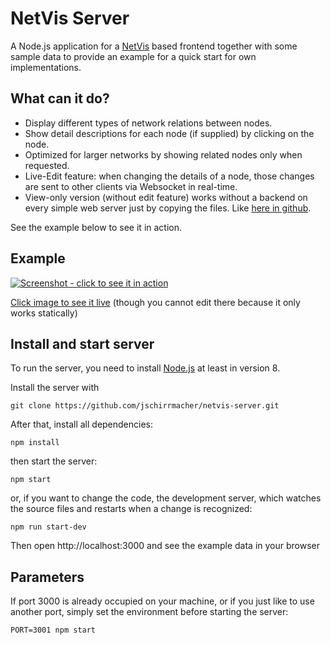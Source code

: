 # NetVis Server

A Node.js application for a
[NetVis](https://github.com/jschirrmacher/netvis.git) based frontend
together with some sample data to provide an example for a quick start
for own implementations.

## What can it do?

- Display different types of network relations between nodes.
- Show detail descriptions for each node (if supplied) by clicking on the node.
- Optimized for larger networks by showing related nodes only when requested.
- Live-Edit feature: when changing the details of a node, those changes are sent to other clients via Websocket in real-time.
- View-only version (without edit feature) works without a backend on every simple web server just by copying the files.
  Like [here in github](https://jschirrmacher.github.io/netvis-server/public/).

See the example below to see it in action.

## Example

[![Screenshot - click to see it in action](https://jschirrmacher.github.io/netvis-server/public/netvis.gif)](https://jschirrmacher.github.io/netvis-server/public/)

[Click image to see it live](https://jschirrmacher.github.io/netvis-server/public/) (though you cannot edit there because it only works statically)

## Install and start server

To run the server, you need to install [Node.js](https://nodejs.org/en/)
at least in version 8.

Install the server with

    git clone https://github.com/jschirrmacher/netvis-server.git

After that, install all dependencies:

    npm install

then start the server:

    npm start

or, if you want to change the code, the development server, which
watches the source files and restarts when a change is recognized:

    npm run start-dev

Then open http://localhost:3000 and see the example data in your browser

## Parameters

If port 3000 is already occupied on your machine, or if you just like to
use another port, simply set the environment before starting the server:

    PORT=3001 npm start
